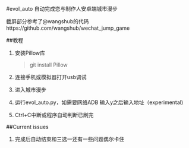 #evol_auto
自动完成恋与制作人安卓端城市漫步
  
  截屏部分参考了@wangshub的代码https://github.com/wangshub/wechat_jump_game

##教程
1. 安装Pillow库
	 > git install Pillow

2. 连接手机或模拟器打开usb调试 

3. 进入城市漫步

4. 运行evol_auto.py，如需要网络ADB 输入y之后输入地址（experimental)

5. Ctrl+C中断或程序自动判断已刷完 

##Current issues
1.  完成后自动结束和三选一还有一些问题偶尔卡住

